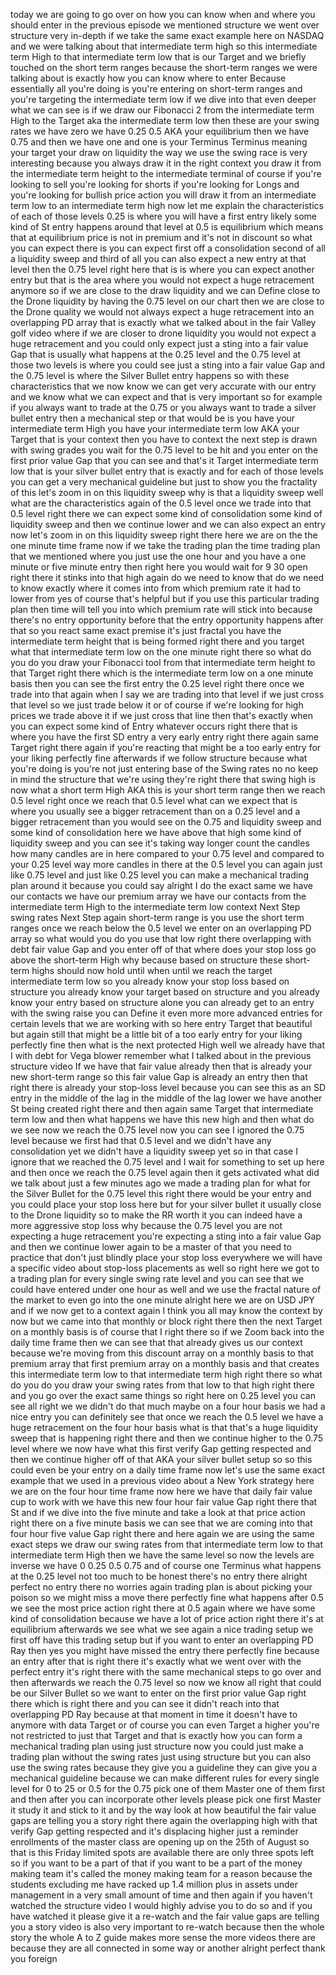today we are going to go over on how you can know when and where you should enter in the previous episode we mentioned structure we went over structure very in-depth if we take the same exact example here on NASDAQ and we were talking about that intermediate term high so this intermediate term High to that intermediate term low that is our Target and we briefly touched on the short term ranges because the short-term ranges we were talking about is exactly how you can know where to enter Because essentially all you're doing is you're entering on short-term ranges and you're targeting the intermediate term low if we dive into that even deeper what we can see is if we draw our Fibonacci 2 from the intermediate term High to the Target aka the intermediate term low then these are your swing rates we have zero we have 0.25 0.5 AKA your equilibrium then we have 0.75 and then we have one and one is your Terminus Terminus meaning your target your draw on liquidity the way we use the swing race is very interesting because you always draw it in the right context you draw it from the intermediate term height to the intermediate terminal of course if you're looking to sell you're looking for shorts if you're looking for Longs and you're looking for bullish price action you will draw it from an intermediate term low to an intermediate term high now let me explain the characteristics of each of those levels 0.25 is where you will have a first entry likely some kind of St entry happens around that level at 0.5 is equilibrium which means that at equilibrium price is not in premium and it's not in discount so what you can expect there is you can expect first off a consolidation second of all a liquidity sweep and third of all you can also expect a new entry at that level then the 0.75 level right here that is is where you can expect another entry but that is the area where you would not expect a huge retracement anymore so if we are close to the draw liquidity and we can Define close to the Drone liquidity by having the 0.75 level on our chart then we are close to the Drone quality we would not always expect a huge retracement into an overlapping PD array that is exactly what we talked about in the fair Valley golf video where if we are closer to drone liquidity you would not expect a huge retracement and you could only expect just a sting into a fair value Gap that is usually what happens at the 0.25 level and the 0.75 level at those two levels is where you could see just a sting into a fair value Gap and the 0.75 level is where the Silver Bullet entry happens so with these characteristics that we now know we can get very accurate with our entry and we know what we can expect and that is very important so for example if you always want to trade at the 0.75 or you always want to trade a silver bullet entry then a mechanical step or that would be is you have your intermediate term High you have your intermediate term low AKA your Target that is your context then you have to context the next step is drawn with swing grades you wait for the 0.75 level to be hit and you enter on the first prior value Gap that you can see and that's it Target intermediate term low that is your silver bullet entry that is exactly and for each of those levels you can get a very mechanical guideline but just to show you the fractality of this let's zoom in on this liquidity sweep why is that a liquidity sweep well what are the characteristics again of the 0.5 level once we trade into that 0.5 level right there we can expect some kind of consolidation some kind of liquidity sweep and then we continue lower and we can also expect an entry now let's zoom in on this liquidity sweep right there here we are on the the one minute time frame now if we take the trading plan the time trading plan that we mentioned where you just use the one hour and you have a one minute or five minute entry then right here you would wait for 9 30 open right there it stinks into that high again do we need to know that do we need to know exactly where it comes into from which premium rate it had to lower from yes of course that's helpful but if you use this particular trading plan then time will tell you into which premium rate will stick into because there's no entry opportunity before that the entry opportunity happens after that so you react same exact premise it's just fractal you have the intermediate term height that is being formed right there and you target what that intermediate term low on the one minute right there so what do you do you draw your Fibonacci tool from that intermediate term height to that Target right there which is the intermediate term low on a one minute basis then you can see the first entry the 0.25 level right there once we trade into that again when I say we are trading into that level if we just cross that level so we just trade below it or of course if we're looking for high prices we trade above it if we just cross that line then that's exactly when you can expect some kind of Entry whatever occurs right there that is where you have the first SD entry a very early entry right there again same Target right there again if you're reacting that might be a too early entry for your liking perfectly fine afterwards if we follow structure because what you're doing is you're not just entering base of the Swing rates no no keep in mind the structure that we're using they're right there that swing high is now what a short term High AKA this is your short term range then we reach 0.5 level right once we reach that 0.5 level what can we expect that is where you usually see a bigger retracement than on a 0.25 level and a bigger retracement than you would see on the 0.75 and liquidity sweep and some kind of consolidation here we have above that high some kind of liquidity sweep and you can see it's taking way longer count the candles how many candles are in here compared to your 0.75 level and compared to your 0.25 level way more candles in there at the 0.5 level you can again just like 0.75 level and just like 0.25 level you can make a mechanical trading plan around it because you could say alright I do the exact same we have our contacts we have our premium array we have our contacts from the intermediate term High to the intermediate term low context Next Step swing rates Next Step again short-term range is you use the short term ranges once we reach below the 0.5 level we enter on an overlapping PD array so what would you do you use that low right there overlapping with debt fair value Gap and you enter off of that where does your stop loss go above the short-term High why because based on structure these short-term highs should now hold until when until we reach the target intermediate term low so you already know your stop loss based on structure you already know your target based on structure and you already know your entry based on structure alone you can already get to an entry with the swing raise you can Define it even more more advanced entries for certain levels that we are working with so here entry Target that beautiful but again still that might be a little bit of a too early entry for your liking perfectly fine then what is the next protected High well we already have that I with debt for Vega blower remember what I talked about in the previous structure video If we have that fair value already then that is already your new short-term range so this fair value Gap is already an entry then that right there is already your stop-loss level because you can see this as an SD entry in the middle of the lag in the middle of the lag lower we have another St being created right there and then again same Target that intermediate term low and then what happens we have this new high and then what do we see now we reach the 0.75 level now you can see I ignored the 0.75 level because we first had that 0.5 level and we didn't have any consolidation yet we didn't have a liquidity sweep yet so in that case I ignore that we reached the 0.75 level and I wait for something to set up here and then once we reach the 0.75 level again then it gets activated what did we talk about just a few minutes ago we made a trading plan for what for the Silver Bullet for the 0.75 level this right there would be your entry and you could place your stop loss here but for your silver bullet it usually close to the Drone liquidity so to make the RR worth it you can indeed have a more aggressive stop loss why because the 0.75 level you are not expecting a huge retracement you're expecting a sting into a fair value Gap and then we continue lower again to be a master of that you need to practice that don't just blindly place your stop loss everywhere we will have a specific video about stop-loss placements as well so right here we got to a trading plan for every single swing rate level and you can see that we could have entered under one hour as well and we use the fractal nature of the market to even go into the one minute alright here we are on USD JPY and if we now get to a context again I think you all may know the context by now but we came into that monthly or block right there then the next Target on a monthly basis is of course that I right there so if we Zoom back into the daily time frame then we can see that that already gives us our context because we're moving from this discount array on a monthly basis to that premium array that first premium array on a monthly basis and that creates this intermediate term low to that intermediate term high right there so what do you do you draw your swing rates from that low to that high right there and you go over the exact same things so right here on 0.25 level you can see all right we we didn't do that much maybe on a four hour basis we had a nice entry you can definitely see that once we reach the 0.5 level we have a huge retracement on the four hour basis what is that that's a huge liquidity sweep that is happening right there and then we continue higher to the 0.75 level where we now have what this first verify Gap getting respected and then we continue higher off of that AKA your silver bullet setup so so this could even be your entry on a daily time frame now let's use the same exact example that we used in a previous video about a New York strategy here we are on the four hour time frame now here we have that daily fair value cup to work with we have this new four hour fair value Gap right there that St and if we dive into the five minute and take a look at that price action right there on a five minute basis we can see that we are coming into that four hour five value Gap right there and here again we are using the same exact steps we draw our swing rates from that intermediate term low to that intermediate term High then we have the same level so now the levels are inverse we have 0 0.25 0.5 0.75 and of course one Terminus what happens at the 0.25 level not too much to be honest there's no entry there alright perfect no entry there no worries again trading plan is about picking your poison so we might miss a move there perfectly fine what happens after 0.5 we see the most price action right there at 0.5 again where we have some kind of consolidation because we have a lot of price action right there it's at equilibrium afterwards we see what we see again a nice trading setup we first off have this trading setup but if you want to enter an overlapping PD Ray then yes you might have missed the entry there perfectly fine because an entry after that is right there it's exactly what we went over with the perfect entry it's right there with the same mechanical steps to go over and then afterwards we reach the 0.75 level so now we know all right that could be our Silver Bullet so we want to enter on the first prior value Gap right there which is right there and you can see it didn't reach into that overlapping PD Ray because at that moment in time it doesn't have to anymore with data Target or of course you can even Target a higher you're not restricted to just that Target and that is exactly how you can form a mechanical trading plan using just structure now you could just make a trading plan without the swing rates just using structure but you can also use the swing rates because they give you a guideline they can give you a mechanical guideline because we can make different rules for every single level for 0 to 25 or 0.5 for the 0.75 pick one of them Master one of them first and then after you can incorporate other levels please pick one first Master it study it and stick to it and by the way look at how beautiful the fair value gaps are telling you a story right there again the overlapping high with that verify Gap getting respected and it's displacing higher just a reminder enrollments of the master class are opening up on the 25th of August so that is this Friday limited spots are available there are only three spots left so if you want to be a part of that if you want to be a part of the money making team it's called the money making team for a reason because the students excluding me have racked up 1.4 million plus in assets under management in a very small amount of time and then again if you haven't watched the structure video I would highly advise you to do so and if you have watched it please give it a re-watch and the fair value gaps are telling you a story video is also very important to re-watch because then the whole story the whole A to Z guide makes more sense the more videos there are because they are all connected in some way or another alright perfect thank you foreign